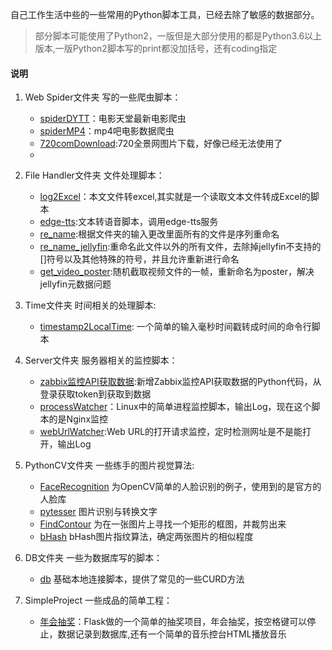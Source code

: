 自己工作生活中些的一些常用的Python脚本工具，已经去除了敏感的数据部分。
 
>    部分脚本可能使用了Python2，一版但是大部分使用的都是Python3.6以上版本,一版Python2脚本写的print都没加括号，还有coding指定
#### 说明
1. Web Spider文件夹
    写的一些爬虫脚本：
   - [spiderDYTT](./Web%20Spider/spiderDYTT.py)：电影天堂最新电影爬虫
   - [spiderMP4](./Web%20Spider/spiderMP4ba.py)：mp4吧电影数据爬虫
   - [720comDownload](./Web%20Spider/720comVRImgDownloader.py):720全景网图片下载，好像已经无法使用了
   - 

2. File Handler文件夹 文件处理脚本：
   - [log2Excel](./File%20Handler/log2Excel.py)：本文文件转excel,其实就是一个读取文本文件转成Excel的脚本
   - [edge-tts](./File%20Handler/degeTts):文本转语音脚本，调用edge-tts服务
   - [re_name](./File%20Handler/re_name.py):根据文件夹的输入更改里面所有的文件是序列重命名
   - [re_name_jellyfin](./File%20Handler/re_name_jellyfin.py):重命名此文件以外的所有文件，去除掉jellyfin不支持的[]符号以及其他特殊的符号，并且允许重新进行命名
   - [get_video_poster](./File%20Handler/get_video_poster.py):随机截取视频文件的一帧，重新命名为poster，解决jellyfin元数据问题

3. Time文件夹 时间相关的处理脚本:
    - [timestamp2LocalTime](./Time/timestamp2LocalTime.py): 一个简单的输入毫秒时间戳转成时间的命令行脚本

4. Server文件夹 服务器相关的监控脚本：
    - [zabbix监控API获取数据](./Server/Zabbix监控获取数据):新增Zabbix监控API获取数据的Python代码，从登录获取token到获取到数据
    - [processWatcher](./Server/prccessWatch.py)：Linux中的简单进程监控脚本，输出Log，现在这个脚本的是Nginx监控
    - [webUrlWatcher](./Server/webUrlWatcher.py):Web URL的打开请求监控，定时检测网址是不是能打开，输出Log

5. PythonCV文件夹 一些练手的图片视觉算法:
    - [FaceRecognition](./PythonCV/FaceRecognition) 为OpenCV简单的人脸识别的例子，使用到的是官方的人脸库
    - [pytesser](./PythonCV/Pytesser) 图片识别与转换文字
    - [FindContour](./PythonCV/FindContour) 为在一张图片上寻找一个矩形的框图，并裁剪出来
    - [bHash](./PythonCV/bHash) bHash图片指纹算法，确定两张图片的相似程度 
   
6. DB文件夹 一些为数据库写的脚本：
   - [db](./DB/db.py) 基础本地连接脚本，提供了常见的一些CURD方法
   
7. SimpleProject 一些成品的简单工程：
   - [年会抽奖](./SimpleProject/lucky年会抽奖)：Flask做的一个简单的抽奖项目，年会抽奖，按空格键可以停止，数据记录到数据库,还有一个简单的音乐控台HTML播放音乐





